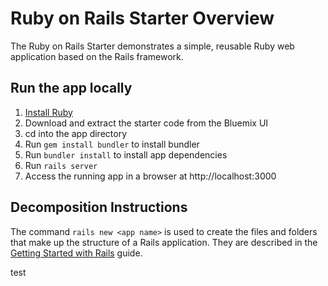 # Ruby on Rails Starter Overview

The Ruby on Rails Starter demonstrates a simple, reusable Ruby web application based on the Rails framework.

## Run the app locally

1. [Install Ruby][]
2. Download and extract the starter code from the Bluemix UI
3. cd into the app directory
4. Run `gem install bundler` to install bundler
5. Run `bundler install` to install app dependencies
6. Run `rails server`
7. Access the running app in a browser at http://localhost:3000

## Decomposition Instructions

The command `rails new <app name>` is used to create the files and folders that make up the structure of a Rails application. They are described in the [Getting Started with Rails][] guide.

[Install Ruby]: https://www.ruby-lang.org/en/documentation/installation
[Getting Started with Rails]: http://guides.rubyonrails.org/v3.2.8/getting_started.html#creating-the-blog-application
test


